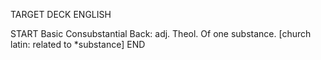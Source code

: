 TARGET DECK
ENGLISH

START
Basic
Consubstantial
Back: adj. Theol. Of one substance. [church latin: related to *substance]
END
